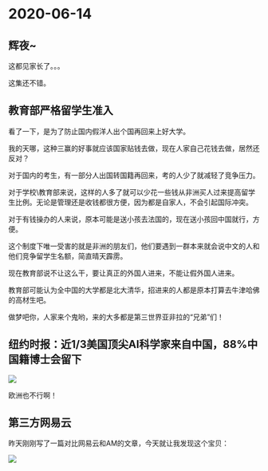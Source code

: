 # 2020-06-14

## 辉夜~

这都见家长了。。。

这集还不错。

## 教育部严格留学生准入

看了一下，是为了防止国内假洋人出个国再回来上好大学。

我的天哪，这种三赢的好事就应该国家贴钱去做，现在人家自己花钱去做，居然还反对？



对于国内的考生，有一部分人出国转国籍再回来，考的人少了就减轻了竞争压力。

对于学校\教育部来说，这样的人多了就可以少花一些钱从非洲买人过来提高留学生比例。无论是管理还是收钱都很方便，因为都是自家人，不会引起国际冲突。

对于有钱操办的人来说，原本可能是送小孩去法国的，现在送小孩回中国就行，方便。



这个制度下唯一受害的就是非洲的朋友们，他们要遇到一群本来就会说中文的人和他们竞争留学生名额，简直晴天霹雳。



现在教育部说不让这么干，要让真正的外国人进来，不能让假外国人进来。

教育部可能认为全中国的大学都是北大清华，招进来的人都是原本打算去牛津哈佛的高材生吧。



做梦吧你，人家来个鬼哟，来的大多都是第三世界亚非拉的“兄弟”们！

## 纽约时报：近1/3美国顶尖AI科学家来自中国，88%中国籍博士会留下

![](https://tva1.sinaimg.cn/large/007S8ZIlgy1gfrv3c2u4ij30hs0b30t8.jpg)

欧洲也不行啊！

## 第三方网易云

昨天刚刚写了一篇对比网易云和AM的文章，今天就让我发现这个宝贝：

![](https://tva1.sinaimg.cn/large/007S8ZIlgy1gfrwqfk9qtg30p00h8hdx.gif)

## 